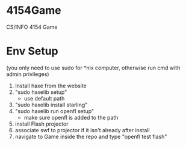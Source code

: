# 4154Game
CS/INFO 4154 Game

# Env Setup
(you only need to use sudo for *nix computer, otherwise run cmd with admin privileges)

1. Install haxe from the website
2. "sudo haxelib setup"
    - use default path
3. "sudo haxelib install starling"
4. "sudo haxelib run openfl setup"
    - make sure openfl is added to the path
5. install Flash projector
6. associate swf to projector if it isn't already after install
7. navigate to Game inside the repo and type "openfl test flash"
